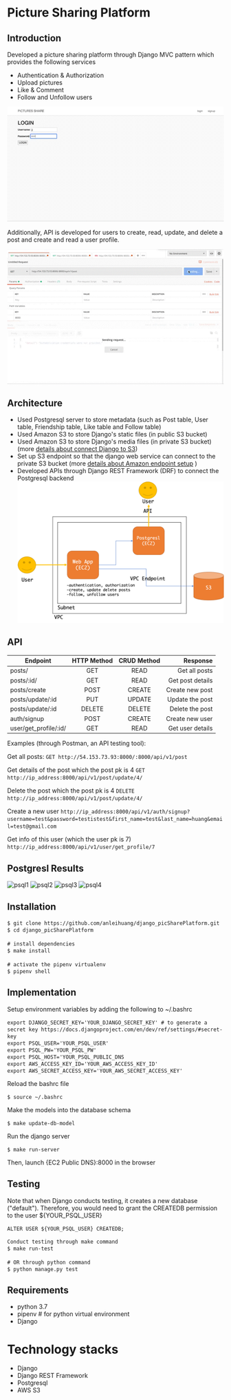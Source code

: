 # Picture Sharing Platform

## Introduction
Developed a picture sharing platform through Django MVC pattern which provides the following services
- Authentication & Authorization
- Upload pictures
- Like & Comment
- Follow and Unfollow users

![platform](https://github.com/anleihuang/django_picSharePlatform/blob/master/docs/pic_share_platform.gif)

Additionally, API is developed for users to create, read, update, and delete a post and create and read a user profile.

![API](https://github.com/anleihuang/django_picSharePlatform/blob/master/docs/API_example.gif)

## Architecture
- Used Postgresql server to store metadata (such as Post table, User table, Friendship table, Like table and Follow table)
- Used Amazon S3 to store Django's static files (in public S3 bucket)
- Used Amazon S3 to store Django's media files (in private S3 bucket) 
(more [details about connect Django to S3](https://django-storages.readthedocs.io/en/latest/backends/amazon-S3.html))
- Set up S3 endpoint so that the django web service can connect to the private S3 bucket (more [details about Amazon endpoint setup](https://aws.amazon.com/premiumsupport/knowledge-center/s3-private-connection-no-authentication/) )
- Developed APIs through Django REST Framework (DRF) to connect the Postgresql backend
![infra](https://github.com/anleihuang/django_picSharePlatform/blob/master/docs/infra.png)


## API

|   Endpoint        | HTTP Method   | CRUD Method | Response          |
| ----------------- |:-------------:|:-----------:|------------------:|
| posts/            | GET           | READ        | Get all posts     |
| posts/:id/        | GET           | READ        | Get post details  |
| posts/create      | POST          | CREATE      | Create new post   |
| posts/update/:id  | PUT           | UPDATE      | Update the post   |
| posts/update/:id  | DELETE        | DELETE      | Delete the post   |
| auth/signup       | POST          | CREATE      | Create new user   |
| user/get_profile/:id/  | GET      | READ      | Get user details  |

Examples (through Postman, an API testing tool):

Get all posts:
`GET http://54.153.73.93:8000/:8000/api/v1/post`

Get details of the post which the post pk is 4
`GET http://ip_address:8000/api/v1/post/update/4/`

Delete the post which the post pk is 4
`DELETE http://ip_address:8000/api/v1/post/update/4/`

Create a new user
`http://ip_address:8000/api/v1/auth/signup?username=test&password=testistest&first_name=test&last_name=huang&email=test@gmail.com`

Get info of this user (which the user pk is 7)
`http://ip_address:8000/api/v1/user/get_profile/7`


## Postgresl Results
![psql1](https://github.com/anleihuang/django_picSharePlatform/blob/master/docs/psql_1.png=200x200)
![psql2](https://github.com/anleihuang/django_picSharePlatform/blob/master/docs/psql_2.png=200x200)
![psql3](https://github.com/anleihuang/django_picSharePlatform/blob/master/docs/psql_3.png=200x200)
![psql4](https://github.com/anleihuang/django_picSharePlatform/blob/master/docs/psql_4.png=200x200)

## Installation
```
$ git clone https://github.com/anleihuang/django_picSharePlatform.git
$ cd django_picSharePlatform

# install dependencies
$ make install

# activate the pipenv virtualenv
$ pipenv shell
```

## Implementation
Setup environment variables by adding the following to ~/.bashrc
```
export DJANGO_SECRET_KEY='YOUR_DJANGO_SECRET_KEY' # to generate a secret key https://docs.djangoproject.com/en/dev/ref/settings/#secret-key
export PSQL_USER='YOUR_PSQL_USER'
export PSQL_PW='YOUR_PSQL_PW'
export PSQL_HOST='YOUR_PSQL_PUBLIC_DNS
export AWS_ACCESS_KEY_ID='YOUR_AWS_ACCESS_KEY_ID'
export AWS_SECRET_ACCESS_KEY='YOUR_AWS_SECRET_ACCESS_KEY'
```

Reload the bashrc file
```
$ source ~/.bashrc
```

Make the models into the database schema
```
$ make update-db-model
```

Run the django server
```
$ make run-server
```

Then, launch {EC2 Public DNS}:8000 in the browser


## Testing
Note that when Django conducts testing, it creates a new database ("default"). Therefore, you would need to grant the CREATEDB permission to the user ${YOUR_PSQL_USER}

```
ALTER USER ${YOUR_PSQL_USER} CREATEDB;
```

```
Conduct testing through make command
$ make run-test

# OR through python command
$ python manage.py test
```

## Requirements
- python 3.7
- pipenv # for  python virtual environment
- Django


# Technology stacks
- Django
- Django REST Framework
- Postgresql
- AWS S3